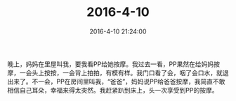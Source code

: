 ﻿---
title: "2016-4-10"
date: 2016-4-10 21:24:00
tags: 文字
categories: 爸爸
---
晚上，妈妈在里屋叫我，要我看PP给她按摩。我过去一看，PP果然在给妈妈按摩，一会头上按按，一会背上拍拍，有模有样。我门口看了会，咽了会口水，就退出来了。不一会，PP在房间里叫我，“爸爸”，妈妈说PP给爸爸按摩，我简直不敢相信自己耳朵，幸福来得太突然。我赶紧趴到床上，头一次享受到PP的按摩。